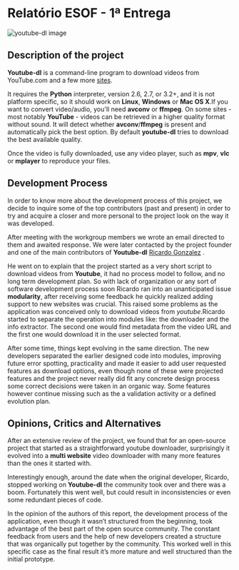 # Relatório ESOF - 1ª Entrega

![youtube-dl image](https://github.com/atomicscale/youtube-dl/blob/master/ESOF-Docs/images1/youtube-dl.jpg)
## Description of the project

**Youtube-dl** is a command-line program to download videos from YouTube.com and a few more [sites](http://rg3.github.io/youtube-dl/supportedsites.html). 

It requires the **Python** interpreter, version 2.6, 2.7, or 3.2+, and it is not platform specific, so it should work on **Linux**, **Windows** or **Mac OS X**.If you want to convert video/audio, you'll need **avconv** or **ffmpeg**. On some sites - most notably **YouTube** - videos can be retrieved in a higher quality format without sound. It will detect whether **avconv**/**ffmpeg** is present and automatically pick the best option. By default **youtube-dl** tries to download the best available quality.

Once the video is fully downloaded, use any video player, such as **mpv**, **vlc** or **mplayer** to reproduce your files.

## Development Process

In order to know more about the development process of this project, we decide to inquire some of the top contributors (past and present) in order to try and acquire a closer and more personal to the project look on the way it was developed.

After meeting with the workgroup members we wrote an email directed to them and awaited response. We were later contacted by the project founder and one of the main contributors of **Youtube-dl** [Ricardo Gonzalez](https://github.com/rg3) .

He went on to explain that the project started as a very short script to download videos from **Youtube**, it had no process model to follow, and no long term development plan. So with lack of organization or any sort of software development process soon Ricardo ran into an unanticipated issue **modularity**, after receiving some feedback he quickly realized adding support to new websites was crucial. This raised some problems as the application was conceived only to download videos from *youtube*.Ricardo started to separate the operation into modules like: the downloader and the info extractor. The second one would find metadata from the video URL and the first one would download it in the user selected format.


After some time, things kept evolving in the same direction. The new developers separated the earlier designed code into modules, improving future error spotting, practicality and made it easier to add user requested features as download options, even though none of these were projected features and the project never really did fit any concrete design process some correct decisions were taken in an organic way. Some features however continue missing such as the a validation activity or a defined evolution plan.

## Opinions, Critics and Alternatives 

After an extensive review of the project, we found that for an open-source project that started as a straightforward youtube downloader, surprisingly it evolved into a **multi website** video downloader with many more features than the ones it started with.

Interestingly enough, around the date when the original developer, Ricardo, stopped working on **Youtube-dl** the community took over and there was a boom. Fortunately this went well, but could result in inconsistencies or even some redundant pieces of code.

In the opinion of the authors of this report, the development process of the application, even though it wasn’t structured from the beginning, took advantage of the best part of the open source community. The constant feedback from users and the help of new developers created a structure that was organically put together by the community. This worked well in this specific case as the final result it’s more mature and well structured than the initial prototype.

